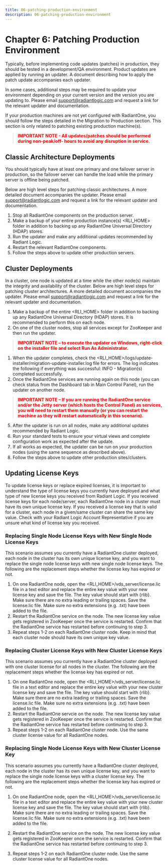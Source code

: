 ```yaml
---
title: 06-patching-production-environment
description: 06-patching-production-environment
---
```

         
# Chapter 6: Patching Production Environment

Typically, before implementing code updates (patches) in production, they should be tested in a development/QA environment. Product updates are applied by running an updater. A document describing how to apply the patch update accompanies each updater.

In some cases, additional steps may be required to update your environment depending on your current version and the version you are updating to. Please email support@radiantlogic.com and request a link for the relevant updater and documentation.

If your production machines are not yet configured with RadiantOne, you should follow the steps detailed in the Migration to Production section. This section is only related to patching existing production machine(s).

><span style="color:red">**IMPORTANT NOTE - All updates/patches should be performed during non-peak/off- hours to avoid any disruption in service.**

## Classic Architecture Deployments

You should typically have at least one primary and one failover server in production, so the failover server can handle the load while the primary server is offline being patched.

Below are high level steps for patching classic architectures. A more detailed document accompanies the updater. Please email support@radiantlogic.com and request a link for the relevant updater and documentation.

1. Stop all RadiantOne components on the production server.
2. Make a backup of your entire production instance(s) <RLI_HOME> folder in addition to
    backing up any RadiantOne Universal Directory (HDAP) stores.
3. Run the updater and make any additional updates recommended by Radiant Logic.
4. Restart the relevant RadiantOne components.
5. Follow the steps above to update other production servers.

## Cluster Deployments

In a cluster, one node is updated at a time while the other node(s) maintain the integrity and availability of the cluster. Below are high level steps for patching cluster architectures. A more detailed document accompanies the updater. Please email support@radiantlogic.com and
request a link for the relevant updater and documentation.

1. Make a backup of the entire <RLI_HOME> folder in addition to backing up any RadiantOne Universal Directory (HDAP) stores. It is recommended to perform this on each node.
2. On one of the cluster nodes, stop all services except for ZooKeeper and then run the updater.

><span style="color:red">**IMPORTANT NOTE – to execute the updater on Windows, right-click on the installer file
and select Run As Administrator.**

1. When the updater completes, check the <RLI_HOME>/logs/update-installer/migration-update-installer.log file for errors. The log indicates the following if everything was successful:
    INFO - Migration(s) completed successfully.
2. Once the RadiantOne services are running again on this node (you can check status from the Dashboard tab in Main Control Panel), run the updater on another node.

><span style="color:red">**IMPORTANT NOTE **–** If you are running the RadiantOne service and/or the Jetty server
(which hosts the Control Panel) as services, you will need to restart them manually (or you can restart the machine as they will restart automatically in this scenario).**
5. After the updater is run on all nodes, make any additional updates recommended by Radiant Logic.
6. Run your standard tests to ensure your virtual views and complete configuration work as expected after the update.
7. If all works as expected, the updater can be run on your production nodes (using the same sequence as described above).
8. Follow the steps above to update other production sites/clusters.

## Updating License Keys

To update license keys or replace expired licenses, it is important to understand the type of license keys you currently have deployed and what type of new license keys you received from Radiant Logic. If you received license keys for each node/server, each RadiantOne node in a cluster must have its own unique license key. If you received a license key that is valid for a cluster, each node in a given/same cluster can share the same key value. Check with your Radiant Logic Account Representative if you are unsure what kind of license key you received.

### Replacing Single Node License Keys with New Single Node License Keys

This scenario assumes you currently have a RadiantOne cluster deployed, each node in the cluster has its own unique license key, and you want to replace the single node license keys
with new single node license keys. The following are the replacement steps whether the license key has expired or not.


1. On one RadiantOne node, open the <RLI_HOME>/vds_server/license.lic file in a text editor and replace the entire key value with your new license key and save the file. The key value should start with {rlib}. Make sure there are no extra leading or trailing spaces. Save the license.lic file. Make sure no extra extensions (e.g. .txt) have been added to the file.
2. Restart the RadiantOne service on the node. The new license key value gets registered in ZooKeeper once the service is restarted. Confirm that the RadiantOne service has restarted before continuing to step 3.
3. Repeat steps 1-2 on each RadiantOne cluster node. Keep in mind that each cluster node
    should have its own unique key value.

### Replacing Cluster License Keys with New Cluster License Keys

This scenario assumes you currently have a RadiantOne cluster deployed with one cluster
license for all nodes in the cluster. The following are the replacement steps whether the license
key has expired or not.

1. On one RadiantOne node, open the <RLI_HOME>/vds_server/license.lic file in a text editor and replace the entire key value with your new cluster license key and save the file. The key value should start with {rlib}. Make sure there are no extra leading or trailing spaces. Save the license.lic file. Make sure no extra extensions (e.g. .txt) have been added to the file.
2. Restart the RadiantOne servcie on the node. The new license key value gets registered in ZooKeeper once the service is restarted. Confirm that the RadiantOne service has restarted before continuing to step 3.
3. Repeat steps 1-2 on each RadiantOne cluster node. Use the same cluster license value for all RadiantOne nodes.

### Replacing Single Node License Keys with New Cluster License Key

This scenario assumes you currently have a RadiantOne cluster deployed, each node in the cluster has its own unique license key, and you want to replace the single node license keys
with a cluster license key. The following are the replacement steps whether the license key has expired or not.

1. On one RadiantOne node, open the <RLI_HOME>/vds_server/license.lic file in a text editor and replace the entire key value with your new cluster license key and save the file. The key value should start with {rlib}. Make sure there are no extra leading or trailing spaces. Save the license.lic file. Make sure no extra extensions (e.g. .txt) have been added to the file.
2. Restart the RadiantOne service on the node. The new license key value gets registered in ZooKeeper once the service is restarted. Confirm that the RadiantOne service has
restarted before continuing to step 3.

3. Repeat steps 1-2 on each RadiantOne cluster node. Use the same cluster license value for all RadiantOne nodes.
